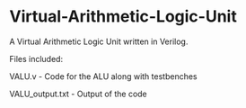 # Virtual-Arithmetic-Logic-Unit
A Virtual Arithmetic Logic Unit written in Verilog.

Files included:

VALU.v - Code for the ALU along with testbenches

VALU_output.txt - Output of the code
